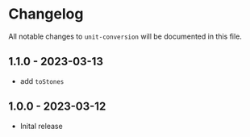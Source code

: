 # Changelog

All notable changes to `unit-conversion` will be documented in this file.

## 1.1.0 - 2023-03-13

- add `toStones`

## 1.0.0 - 2023-03-12

- Inital release
